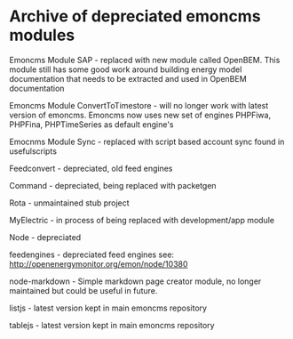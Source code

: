 # Archive of depreciated emoncms modules

Emoncms Module SAP - replaced with new module called OpenBEM.
This module still has some good work around building energy model documentation that needs to be extracted and used in OpenBEM documentation

Emoncms Module ConvertToTimestore - will no longer work with latest version of emoncms. Emoncms now uses new set of engines PHPFiwa, PHPFina, PHPTimeSeries as default engine's

Emocnms Module Sync - replaced with script based account sync found in usefulscripts

Feedconvert - depreciated, old feed engines

Command - depreciated, being replaced with packetgen

Rota - unmaintained stub project

MyElectric - in process of being replaced with development/app module

Node - depreciated

feedengines - depreciated feed engines see: http://openenergymonitor.org/emon/node/10380

node-markdown - Simple markdown page creator module, no longer maintained but could be useful in future.

listjs - latest version kept in main emoncms repository

tablejs - latest version kept in main emoncms repository
